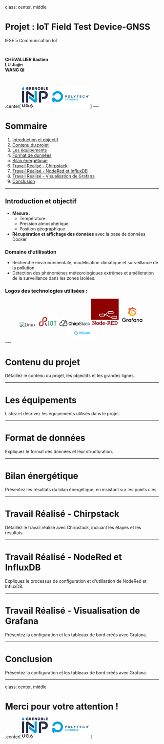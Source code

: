 class: center, middle

# Projet : IoT Field Test Device-GNSS  
IESE 5 Communication IoT  

<br>

**CHEVALLIER Bastien**  
**LU Jiajin**  
**WANG Qi**  

<br>
<br>
.center[
<img src="images/polytech.png" alt="Logo Polytech" style="width:220px;"/>
]
---


# Sommaire

1. [Introduction et objectif](#introduction-et-objectif)
2. [Contenu du projet](#contenu-du-projet)
3. [Les équipements](#les-équipements)
4. [Format de données](#format-de-données)
5. [Bilan énergétique](#bilan-énergétique)
6. [Travail Réalisé - Chirpstack](#travail-réalisé---chirpstack)
7. [Travail Réalisé - NodeRed et InfluxDB](#travail-réalisé---nodered-et-influxdb)
8. [Travail Réalisé - Visualisation de Grafana](#travail-réalisé---visualisation-de-grafana)
9. [Conclusion](#conclusion)

---
## Introduction et objectif

- **Mesure :**
  - Température
  - Pression atmosphérique
  - Position géographique
- **Récupération et affichage des données** avec la base de données Docker

### Domaine d’utilisation
- Recherche environnementale, modélisation climatique et surveillance de la pollution.
- Détection des phénomènes météorologiques extrêmes et amélioration de la surveillance dans les zones isolées.

### Logos des technologies utilisées :
<center>
<img src="images/linux.png" alt="Linux" width="70">
<img src="images/riot.png" alt="RIOT" width="70">
<img src="images/chirpstack.png" alt="ChirpStack" width="100">
<img src="images/nodered.png" alt="Node-RED" width="90">
<img src="images/grafana-logo.png" alt="Grafana" width="80">
<img src="images/influxdb-logo.png" alt="InfluxDB" width="100">
</center>
---

# Contenu du projet
Détaillez le contenu du projet, les objectifs et les grandes lignes.

---

# Les équipements
Listez et décrivez les équipements utilisés dans le projet.

---

# Format de données
Expliquez le format des données et leur structuration.

---

# Bilan énergétique
Présentez les résultats du bilan énergétique, en insistant sur les points clés.

---

# Travail Réalisé - Chirpstack
Détaillez le travail réalisé avec Chirpstack, incluant les étapes et les résultats.

---

# Travail Réalisé - NodeRed et InfluxDB
Expliquez le processus de configuration et d'utilisation de NodeRed et InfluxDB.

---

# Travail Réalisé - Visualisation de Grafana
Présentez la configuration et les tableaux de bord créés avec Grafana.

---

# Conclusion
Présentez la configuration et les tableaux de bord créés avec Grafana.

---

class: center, middle

# Merci pour votre attention !  

.center[
<img src="images/polytech.png" alt="Logo Polytech" style="width:220px;"/>
]
